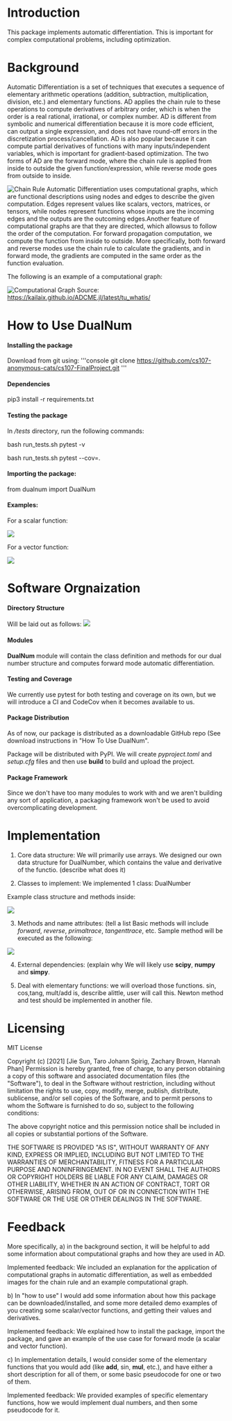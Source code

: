 # Introduction

This package implements automatic differentiation. This is important for complex computational problems, including optimization. 

# Background 

Automatic Differentiation is a set of techniques that executes a sequence of elementary arithmetic operations (addition, subtraction, multiplication, division, etc.) and elementary functions. AD applies the chain rule to these operations to compute derivatives of arbitrary order, which is when the order is a real rational, irrational, or complex number. AD is different from symbolic and numerical differentiation because it is more code efficient, can output a single expression, and does not have round-off errors in the discretization process/cancellation. AD is also popular because it can compute partial derivatives of functions with many inputs/independent variables, which is important for gradient-based optimization. The two forms of AD are the forward mode, where the chain rule is applied from inside to outside the given function/expression, while reverse mode goes from outside to inside.

![Chain Rule](https://github.com/cs107-anonymous-cats/cs107-FinalProject/tree/main/docs/chain_rule.png)
Automatic Differentiation uses computational graphs, which are functional descriptions using nodes and edges to describe the given computation. Edges represent values like scalars, vectors, matrices, or tensors, while nodes represent functions whose inputs are the incoming edges and the outputs are the outcoming edges.Another feature of computational graphs are that they are directed, which allowsus to follow the order of the computation. For forward propagation computation, we compute the function from inside to outside. More specifically, both forward and reverse modes use the chain rule to calculate the gradients, and in forward mode, the gradients are computed in the same order as the function evaluation. 

The following is an example of a computational graph:

![Computational Graph](https://github.com/cs107-anonymous-cats/cs107-FinalProject/tree/main/docs/comp_graph.png)
Source: https://kailaix.github.io/ADCME.jl/latest/tu_whatis/


# How to Use DualNum

#### Installing the package

Download from git using:
'''console
git clone https://github.com/cs107-anonymous-cats/cs107-FinalProject.git
'''

#### Dependencies 

pip3 install -r requirements.txt

#### Testing the package

In */tests* directory, run the following commands:  

bash run_tests.sh pytest -v  

bash run_tests.sh pytest --cov=.  


#### Importing the package: 

from dualnum import DualNum

#### Examples:

For a scalar function: 

![](HowtoUse1_scalar.png)

For a vector function:

![](HowtoUse2_vector.png)

# Software Orgnaization

#### Directory Structure
Will be laid out as follows: 
![](directory_structure.png)

#### Modules
**DualNum** module will contain the class definition and methods for our dual number structure and computes forward mode automatic differentiation.
 
#### Testing and Coverage
We currently use pytest for both testing and coverage on its own, but we will introduce a CI and CodeCov when it becomes available to us.

#### Package Distribution
As of now, our package is distributed as a downloadable GitHub repo (See download instructions in "How To Use DualNum".  

Package will be distributed with PyPI. We will create *pyproject.toml* and *setup.cfg* files and then use **build** to build and upload the project.

#### Package Framework
Since we don't have too many modules to work with and we aren't building any sort of application, a packaging framework won't be used to avoid overcomplicating development.

# Implementation 

1. Core data structure: 
We will primarily use arrays. We designed our own data structure for DualNumber, which contains the value and derivative of the functio. (describe what does it)

2. Classes to implement: 
We implemented 1 class: DualNumber

Example class structure and methods inside:

![](autodiff.png)

3. Methods and name attributes: (tell a list
Basic methods will include *forward*, *reverse*, *primaltrace*, *tangenttrace*, etc.
Sample method will be executed as the following:

![](add_method.png)

 
4. External dependencies: (explain why
We will likely use **scipy**, **numpy** and **simpy**. 

5. Deal with elementary functions: we will overload those functions. sin, cos,tang,  mult/add is, describe alittle, user will call this. Newton method and test should be implemented in another file. 


# Licensing

MIT License

Copyright (c) [2021] [Jie Sun, Taro Johann Spirig, Zachary Brown, Hannah Phan] 
Permission is hereby granted, free of charge, to any person obtaining a copy
of this software and associated documentation files (the "Software"), to deal
in the Software without restriction, including without limitation the rights
to use, copy, modify, merge, publish, distribute, sublicense, and/or sell
copies of the Software, and to permit persons to whom the Software is
furnished to do so, subject to the following conditions:

The above copyright notice and this permission notice shall be included in all
copies or substantial portions of the Software.

THE SOFTWARE IS PROVIDED "AS IS", WITHOUT WARRANTY OF ANY KIND, EXPRESS OR
IMPLIED, INCLUDING BUT NOT LIMITED TO THE WARRANTIES OF MERCHANTABILITY,
FITNESS FOR A PARTICULAR PURPOSE AND NONINFRINGEMENT. IN NO EVENT SHALL THE
AUTHORS OR COPYRIGHT HOLDERS BE LIABLE FOR ANY CLAIM, DAMAGES OR OTHER
LIABILITY, WHETHER IN AN ACTION OF CONTRACT, TORT OR OTHERWISE, ARISING FROM,
OUT OF OR IN CONNECTION WITH THE SOFTWARE OR THE USE OR OTHER DEALINGS IN THE
SOFTWARE.

# Feedback
More specifically, 
a) in the background section, it will be helpful to add some information about computational graphs and how they are used in AD. 

Implemented feedback: We included an explanation for the application of computational graphs in automatic differentiation, as well as embedded images for the chain rule and an example computational graph.

b) In "how to use" I would add some information about how this package can be downloaded/installed, and some more detailed demo examples of you creating some scalar/vector functions, and getting their values and derivatives. 

Implemented feedback: We explained how to install the package, import the package, and gave an example of the use case for forward mode (a scalar and vector function).

c) In implementation details, I would consider some of the elementary functions that you would add (like __add__, sin, __mul__, etc.), and have either a short description for all of them, or some basic pseudocode for one or two of them.

Implemented feedback: We provided examples of specific elementary functions, how we would implement dual numbers, and then some pseudocode for it. 
